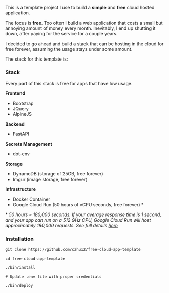 This is a template project I use to build a **simple** and **free** cloud hosted application.

The focus is **free**. Too often I build a web application that costs a small but annoying amount of money every month. Inevitably, I end up shutting it down, after paying for the service for a couple years.

I decided to go ahead and build a stack that can be hosting in the cloud for free forever, assuming the usage stays under some amount.

The stack for this template is:

### Stack
Every part of this stack is free for apps that have low usage.

**Frontend**
* Bootstrap
* JQuery
* AlpineJS

**Backend**
* FastAPI

**Secrets Management**
* dot-env

**Storage**
* DynamoDB (storage of 25GB, free forever)
* Imgur (image storage, free forever)

**Infrastructure**
* Docker Container
* Google Cloud Run (50 hours of vCPU seconds, free forever) *

\* *50 hours = 180,000 seconds. If your average response time is 1 second, and your app can run on a 512 GHz CPU, Google Cloud Run will host approximately 180,000 requests. See full details [here](https://cloud.google.com/run/pricing)*

### Installation
```
git clone https://github.com/czhu12/free-cloud-app-template

cd free-cloud-app-template

./bin/install

# Update .env file with proper credentials

./bin/deploy
```
